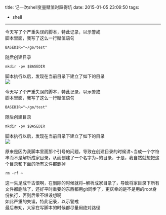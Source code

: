 title: 记一次shell变量赋值时踩得坑
date: 2015-01-05 23:09:50
tags:
  - shell
---
今天写了个严重失误的脚本，特此记录，以示警戒   
脚本里面，我写了这么一行赋值语句
``` 
BASEDIR="~/go/test"
```
随后创建目录
``` 
mkdir -pv $BASEDIR
```
脚本执行以后，发现在当前目录下建立了如下的目录   
![](/img/shell赋值/1.png)
<!-- more -->
今天写了个严重失误的脚本，特此记录，以示警戒   
脚本里面，我写了这么一行赋值语句
``` 
BASEDIR="~/go/test"
```
随后创建目录
``` 
mkdir -pv $BASEDIR
```
脚本执行以后，发现在当前目录下建立了如下的目录   
![](/img/shell赋值/1.png)

原来是因为我脚本里面那个引号的问题，导致在创建目录的时候讲~当成一个字符串而不是解析成家目录，从而创建了一个名字为~的目录，于是，我自然就想把这个目录和下面的所有文件都删掉   
``` 
rm -rf ~
```
这一失足成千古恨啊，在删除的时候就将~解析成家目录了，导致将家目录下所有文件都删除了，还好平时重要的东西都用git同步了，更庆幸的是不是用的root身份执行，否则后果不堪设想啊   
如此严重的失误，特此记录，以示警戒   
最后奉劝，大家在写脚本的时候都尽量用绝对路径